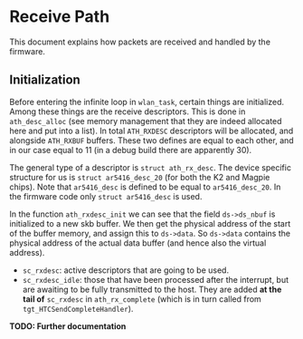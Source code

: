 # Receive Path

This document explains how packets are received and handled by the firmware.

## Initialization

Before entering the infinite loop in `wlan_task`, certain things are initialized. Among these things are the receive descriptors. This is done in `ath_desc_alloc` (see memory management that they are indeed allocated here and put into a list). In total `ATH_RXDESC` descriptors will be allocated, and alongside `ATH_RXBUF` buffers. These two defines are equal to each other, and in our case equal to 11 (in a debug build there are apparently 30). 

The general type of a descriptor is `struct ath_rx_desc`. The device specific structure for us is `struct ar5416_desc_20` (for both the K2 and Magpie chips). Note that `ar5416_desc` is defined to be equal to `ar5416_desc_20`. In the firmware code only `struct ar5416_desc` is used.

In the function `ath_rxdesc_init` we can see that the field `ds->ds_nbuf` is initialized to a new skb buffer. We then get the physical address of the start of the buffer memory, and assign this to `ds->data`. So `ds->data` contains the physical address of the actual data buffer (and hence also the virtual address).

* `sc_rxdesc`: active descriptors that are going to be used.
* `sc_rxdesc_idle`: those that have been processed after the interrupt, but are awaiting to be fully transmitted to the host. They are added **at the tail of** `sc_rxdesc` in `ath_rx_complete` (which is in turn called from `tgt_HTCSendCompleteHandler`).

**TODO: Further documentation**

